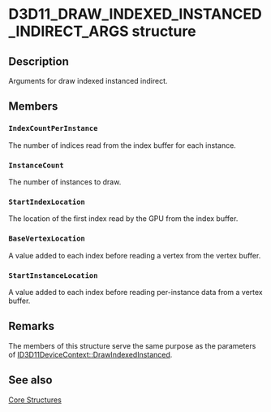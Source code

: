 # D3D11_DRAW_INDEXED_INSTANCED_INDIRECT_ARGS structure

## Description

Arguments for draw indexed instanced indirect.

## Members

### `IndexCountPerInstance`

The number of indices read from the index buffer for each instance.

### `InstanceCount`

The number of instances to draw.

### `StartIndexLocation`

The location of the first index read by the GPU from the index buffer.

### `BaseVertexLocation`

A value added to each index before reading a vertex from the vertex buffer.

### `StartInstanceLocation`

A value added to each index before reading per-instance data from a vertex buffer.

## Remarks

The members of this structure serve the same purpose as the parameters of
[ID3D11DeviceContext::DrawIndexedInstanced](https://learn.microsoft.com/windows/desktop/api/d3d11/nf-d3d11-id3d11devicecontext-drawindexedinstanced).

## See also

[Core Structures](https://learn.microsoft.com/windows/desktop/direct3d11/d3d11-graphics-reference-d3d11-core-structures)